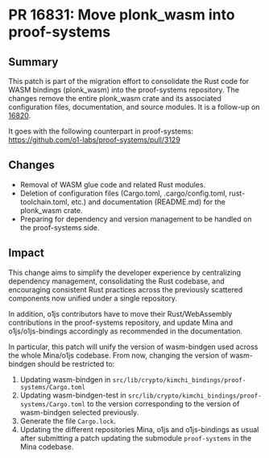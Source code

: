 # PR 16831: Move plonk_wasm into proof-systems

## Summary

This patch is part of the migration effort to consolidate the Rust code for WASM
bindings (plonk_wasm) into the proof-systems repository. The changes remove the
entire plonk_wasm crate and its associated configuration files, documentation,
and source modules.
It is a follow-up on [16820](./16820.md).

It goes with the following counterpart in proof-systems:
https://github.com/o1-labs/proof-systems/pull/3129

## Changes

- Removal of WASM glue code and related Rust modules.
- Deletion of configuration files (Cargo.toml, .cargo/config.toml,
  rust-toolchain.toml, etc.) and documentation (README.md) for the plonk_wasm
  crate.
- Preparing for dependency and version management to be handled on the
  proof-systems side.

## Impact

This change aims to simplify the developer experience by centralizing dependency
management, consolidating the Rust codebase, and encouraging consistent Rust practices
across the previously scattered components now unified under a single repository.

In addition, o1js contributors have to move their Rust/WebAssembly contributions
in the proof-systems repository, and update Mina and o1js/o1js-bindings
accordingly as recommended in the documentation.

In particular, this patch will unify the version of wasm-bindgen used across the
whole Mina/o1js codebase. From now, changing the version of wasm-bindgen should
be restricted to:
1. Updating wasm-bindgen in
   `src/lib/crypto/kimchi_bindings/proof-systems/Cargo.toml`
2. Updating wasm-bindgen-test in
   `src/lib/crypto/kimchi_bindings/proof-systems/Cargo.toml` to the version
   corresponding to the version of wasm-bindgen selected previously.
3. Generate the file `Cargo.lock`.
4. Updating the different repositories Mina, o1js and o1js-bindings as usual
   after submitting a patch updating the submodule `proof-systems` in the Mina
   codebase.
